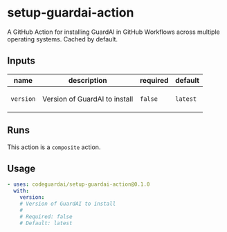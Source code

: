 # setup-guardai-action

A GitHub Action for installing GuardAI in GitHub Workflows across multiple operating systems. Cached by default.

<!-- action-docs-inputs source="action.yml" -->

## Inputs

| name      | description                          | required | default  |
| --------- | ------------------------------------ | -------- | -------- |
| `version` | <p>Version of GuardAI to install</p> | `false`  | `latest` |

<!-- action-docs-inputs source="action.yml" -->

<!-- action-docs-outputs source="action.yml" -->

<!-- action-docs-outputs source="action.yml" -->

<!-- action-docs-runs action="action.yml" -->

## Runs

This action is a `composite` action.

<!-- action-docs-runs action="action.yml" -->

<!-- action-docs-usage action="action.yml" project="codeguardai/setup-guardai-action" version="0.1.0" -->

## Usage

```yaml
- uses: codeguardai/setup-guardai-action@0.1.0
  with:
    version:
    # Version of GuardAI to install
    #
    # Required: false
    # Default: latest
```

<!-- action-docs-usage action="action.yml" project="codeguardai/setup-guardai-action" version="0.1.0" -->
